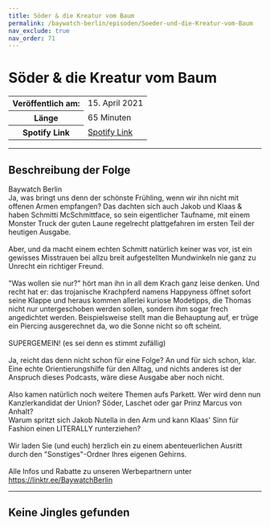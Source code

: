 ```yaml
---
title: Söder & die Kreatur vom Baum
permalink: /baywatch-berlin/episoden/Soeder-und-die-Kreatur-vom-Baum
nav_exclude: true
nav_order: 71
---
```


# Söder & die Kreatur vom Baum
<table class="resp-table dcf-table dcf-table-responsive dcf-table-bordered dcf-table-striped dcf-w-100%">
                    <tbody>
                        <tr>
                            <th scope="row">Veröffentlich am:</th>
                            <td data-label="Veröffentlich am:">15. April 2021</td>
                        </tr>
                        <tr>
                            <th scope="row">Länge </th>
                            <td data-label="Länge ">65 Minuten</td>
                        </tr><tr>
                                <th scope="row">Spotify Link</th>
                                <td data-label="Spotify Link"><a href="https://open.spotify.com/episode/2kl3dKzxX3sGm24lbSAdzX">Spotify Link</a></td>
                            </tr></tbody>
                </table>

***

## Beschreibung der Folge

<div>
Baywatch Berlin <br> Ja, was bringt uns denn der schönste Frühling, wenn wir ihn nicht mit offenen Armen empfangen? Das dachten sich auch Jakob und Klaas & haben Schmitti McSchmittface, so sein eigentlicher Taufname, mit einem Monster Truck der guten Laune regelrecht plattgefahren im ersten Teil der heutigen Ausgabe.  <br>  <br> Aber, und da macht einem echten Schmitt natürlich keiner was vor, ist ein gewisses Misstrauen bei allzu breit aufgestellten Mundwinkeln nie ganz zu Unrecht ein richtiger Freund. <br>  <br> "Was wollen sie nur?" hört man ihn in all dem Krach ganz leise denken. Und recht hat er: das trojanische Krachpferd namens Happyness öffnet sofort seine Klappe und heraus kommen allerlei kuriose Modetipps, die Thomas nicht nur untergeschoben werden sollen, sondern ihm sogar frech angedichtet werden. Beispielsweise stellt man die Behauptung auf, er trüge ein Piercing ausgerechnet da, wo die Sonne nicht so oft scheint.  <br>  <br> SUPERGEMEIN! (es sei denn es stimmt zufällig) <br>  <br> Ja, reicht das denn nicht schon für eine Folge? An und für sich schon, klar. <br> Eine echte Orientierungshilfe für den Alltag, und nichts anderes ist der Anspruch dieses Podcasts, wäre diese Ausgabe aber noch nicht.  <br>  <br> Also kamen natürlich noch weitere Themen aufs Parkett. Wer wird denn nun Kanzlerkandidat der Union? Söder, Laschet oder gar Prinz Marcus von Anhalt?  <br> Warum spritzt sich Jakob Nutella in den Arm und kann Klaas' Sinn für Fashion einen LITERALLY runterziehen?  <br>  <br> Wir laden Sie (und euch) herzlich ein zu einem abenteuerlichen Ausritt durch den "Sonstiges"-Ordner Ihres eigenen Gehirns. <br>  <br> Alle Infos und Rabatte zu unseren Werbepartnern unter <a href="https://linktr.ee/BaywatchBerlin">https://linktr.ee/BaywatchBerlin</a>  
</div>

***

## Keine Jingles gefunden